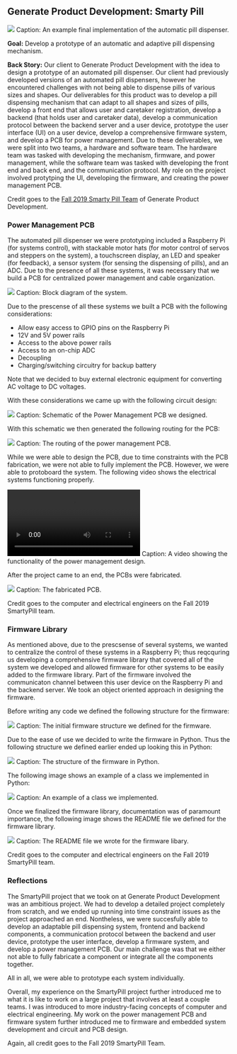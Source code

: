 ## Generate Product Development: Smarty Pill

<img src="images/smarty_pill_sample_design.png?raw=true"/>
Caption: An example final implementation of the automatic pill dispenser.


**Goal:** Develop a prototype of an automatic and adaptive pill dispensing mechanism.

**Back Story:**
Our client to Generate Product Development with the idea to design a prototype of an automated pill dispenser. Our client had previously developed versions of an automated pill dispensers, however he encountered challenges with not being able to dispense pills of various sizes and shapes. Our deliverables for this product was to develop a pill dispensing mechanism that can adapt to all shapes and sizes of pills, develop a front end that allows user and caretaker registration, develop a backend (that holds user and caretaker data), develop a communication protocol between the backend server and a user device, prototype the user interface (UI) on a user device, develop a comprehensive firmware system, and develop a PCB for power management. Due to these deliverables, we were split into two teams, a hardware and software team. The hardware team was tasked with developing the mechanism, firmware, and power management, while the software team was tasked with developing the front end and back end, and the communication protocol. My role on the project involved protytping the UI, developing the firmware, and creating the power management PCB.

Credit goes to the <a href="https://web.archive.org/web/20191130065915/https://web.northeastern.edu/generate/our-team/"> Fall 2019 Smarty Pill Team</a> of Generate Product Development.

### Power Management PCB

The automated pill dispenser we were prototyping included a Raspberry Pi (for systems control), with stackable motor hats (for motor control of servos and steppers on the system), a touchscreen display, an LED and speaker (for feedback), a sensor system (for sensing the dispensing of pills), and an ADC. Due to the presence of all these systems, it was necessary that we build a PCB for centralized power management and cable organization. 

<img src = "images/smarty_pill_block_diagram.png?raw=true"/>
Caption: Block diagram of the system.

Due to the prescense of all these systems we built a PCB with the following considerations: 
- Allow easy access to GPIO pins on the Raspberry Pi 
- 12V and 5V power rails
- Access to the above power rails
- Access to an on-chip ADC
- Decoupling
- Charging/switching circuitry for backup battery 

Note that we decided to buy external electronic equipment for converting AC voltage to DC voltages.

With these considerations we came up with the following circuit design: 

<img src = "images/smarty_pill_schematic.png?raw=true"/>
Caption: Schematic of the Power Management PCB we designed.

With this schematic we then generated the following routing for the PCB: 

<img src = "images/smarty_pill_pcb_routing.png?raw=true"/>
Caption: The routing of the power management PCB.

While we were able to design the PCB, due to time constraints with the PCB fabrication, we were not able to fully implement the PCB. However, we were able to protoboard the system. The following video shows the electrical systems functioning properly.

<video controls>
  <source src="images/smarty_pill_electrical_v.mp4" type="video/mp4">
  Your browser does not support the video tag.
</video>
Caption: A video showing the functionality of the power management design.

After the project came to an end, the PCBs were fabricated.

<img src = "images/smarty_pill_pcbs.JPG?raw=true"/>
Caption: The fabricated PCB.

Credit goes to the computer and electrical engineers on the Fall 2019 SmartyPill team.

### Firmware Library

As mentioned above, due to the prescsense of several systems, we wanted to centralize the control of these systems in a Raspberry Pi; thus reqcquring us developing a comprehensive firmware library that covered all of the system we developed and allowed firmware for other systems to be easily added to the firmware library. Part of the firmware involved the communicaton channel between this user device on the Raspberry Pi and the backend server. We took an object oriented approach in designing the firmware. 

Before writing any code we defined the following structure for the firmware:

<img src = "images/smarty_pill_firmware_structure.png?raw=true"/>
Caption: The initial firmware structure we defined for the firmware.

Due to the ease of use we decided to write the firmware in Python.
Thus the following structure we defined earlier ended up looking this in Python:

<img src = "images/smarty_pill_firmware_structure_code.png?raw=true"/>
Caption: The structure of the firmware in Python.

The following image shows an example of a class we implemented in Python:

<img src = "images/smarty_pill_firmware_code_sc.png?raw=true"/>
Caption: An example of a class we implemented.

Once we finalized the firmware library, documentation was of paramount importance, the following image shows the README file we defined for the firmware library.

<img src = "images/smarty_pill_firmware_readme.png?raw=true"/>
Caption: The README file we wrote for the firmware libary.

Credit goes to the computer and electrical engineers on the Fall 2019 SmartyPill team.

<div style="display:none;"> ### User Interface Prototype 

Note to self: decide to show later. <img src="images/dummy_thumbnail.jpg?raw=true"/> </div>

### Reflections

The SmartyPill project that we took on at Generate Product Development was an ambitious project.
We had to develop a detailed project completely from scratch, and we ended up running into time constraint issues as the project approached an end.
Nontheless, we were succesfully able to develop an adaptable pill dispensing system, frontend and backend components, a communication protocol between the backend and user device, prototype the user interface, develop a firmware system, and develop a power management PCB. Our main challenge was that we either not able to fully fabricate a component or integrate all the components together.

All in all, we were able to prototype each system individually.

Overall, my experience on the SmartyPill project further introduced me to what it is like to work on a large project that involves at least a couple teams. I was introduced to more industry-facing concepts of computer and electrical engineering. My work on the power management PCB and firmware system further introduced me to firmware and embedded system development and circuit and PCB design.

Again, all credit goes to the Fall 2019 SmartyPill Team.

